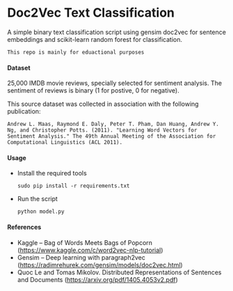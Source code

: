 # Doc2Vec Text Classification
A simple binary text classification script using gensim doc2vec for sentence embeddings and scikit-learn random forest for classification.


```This repo is mainly for eduactional purposes```

#### Dataset

25,000 IMDB movie reviews, specially selected for sentiment analysis. The sentiment of reviews is binary (1 for postive, 0 for negative).

This source dataset was collected in association with the following publication:

```Andrew L. Maas, Raymond E. Daly, Peter T. Pham, Dan Huang, Andrew Y. Ng, and Christopher Potts. (2011). "Learning Word Vectors for Sentiment Analysis." The 49th Annual Meeting of the Association for Computational Linguistics (ACL 2011).```

#### Usage
- Install the required tools 

    ```sudo pip install -r requirements.txt```
- Run the script 
    
     ```python model.py```

#### References
- Kaggle – Bag of Words Meets Bags of Popcorn (https://www.kaggle.com/c/word2vec-nlp-tutorial)
- Gensim – Deep learning with paragraph2vec (https://radimrehurek.com/gensim/models/doc2vec.html)
- Quoc Le and Tomas Mikolov. Distributed Representations of Sentences and Documents (https://arxiv.org/pdf/1405.4053v2.pdf)
